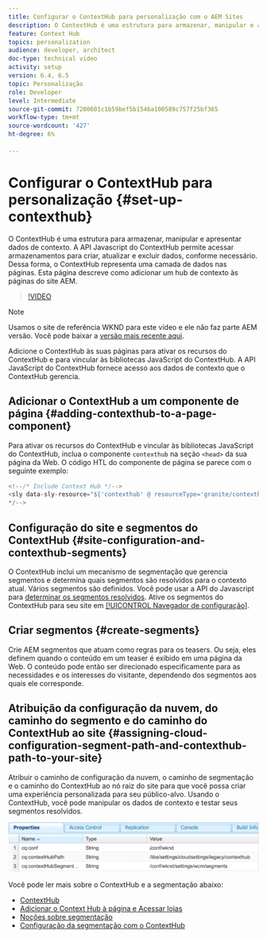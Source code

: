 ```yaml
---
title: Configurar o ContextHub para personalização com o AEM Sites
description: O ContextHub é uma estrutura para armazenar, manipular e apresentar dados de contexto. A API Javascript do ContextHub permite acessar armazenamentos para criar, atualizar e excluir dados, conforme necessário. Dessa forma, o ContextHub representa uma camada de dados nas páginas. Esta página descreve como adicionar um hub de contexto às páginas do site AEM.
feature: Context Hub
topics: personalization
audience: developer, architect
doc-type: technical video
activity: setup
version: 6.4, 6.5
topic: Personalização
role: Developer
level: Intermediate
source-git-commit: 7200601c1b59bef5b1546a100589c757f25bf365
workflow-type: tm+mt
source-wordcount: '427'
ht-degree: 6%

---
```



# Configurar o ContextHub para personalização {#set-up-contexthub}

O ContextHub é uma estrutura para armazenar, manipular e apresentar dados de contexto. A API Javascript do ContextHub permite acessar armazenamentos para criar, atualizar e excluir dados, conforme necessário. Dessa forma, o ContextHub representa uma camada de dados nas páginas. Esta página descreve como adicionar um hub de contexto às páginas do site AEM.

>[!VIDEO](https://video.tv.adobe.com/v/23765/?quality=9&learn=on)

>[!NOTE]
>
>Usamos o site de referência WKND para este vídeo e ele não faz parte AEM versão. Você pode baixar a [versão mais recente aqui](https://github.com/adobe/aem-guides-wknd/releases).

Adicione o ContextHub às suas páginas para ativar os recursos do ContextHub e para vincular às bibliotecas JavaScript do ContextHub. A API JavaScript do ContextHub fornece acesso aos dados de contexto que o ContextHub gerencia.

## Adicionar o ContextHub a um componente de página {#adding-contexthub-to-a-page-component}

Para ativar os recursos do ContextHub e vincular às bibliotecas JavaScript do ContextHub, inclua o componente `contexthub` na seção `<head>` da sua página da Web. O código HTL do componente de página se parece com o seguinte exemplo:

```java
<!--/* Include Context Hub */-->
<sly data-sly-resource="${'contexthub' @ resourceType='granite/contexthub/components/contexthub'}"/>
*/-->
```

## Configuração do site e segmentos do ContextHub {#site-configuration-and-contexthub-segments}

O ContextHub inclui um mecanismo de segmentação que gerencia segmentos e determina quais segmentos são resolvidos para o contexto atual. Vários segmentos são definidos. Você pode usar a API do Javascript para [determinar os segmentos resolvidos](https://helpx.adobe.com/experience-manager/6-5/sites/developing/using/ch-adding.html#DeterminingResolvedContextHubSegments). Ative os segmentos do ContextHub para seu site em [[!UICONTROL Navegador de configuração]](https://experienceleague.adobe.com/docs/experience-manager-cloud-service/implementing/developing/configurations.html).

## Criar segmentos {#create-segments}

Crie AEM segmentos que atuam como regras para os teasers. Ou seja, eles definem quando o conteúdo em um teaser é exibido em uma página da Web. O conteúdo pode então ser direcionado especificamente para as necessidades e os interesses do visitante, dependendo dos segmentos aos quais ele corresponde.

## Atribuição da configuração da nuvem, do caminho do segmento e do caminho do ContextHub ao site {#assigning-cloud-configuration-segment-path-and-contexthub-path-to-your-site}

Atribuir o caminho de configuração da nuvem, o caminho de segmentação e o caminho do ContextHub ao nó raiz do site para que você possa criar uma experiência personalizada para seu público-alvo. Usando o ContextHub, você pode manipular os dados de contexto e testar seus segmentos resolvidos.

![CRXDE Lite](assets/crx-de-properties.png)

Você pode ler mais sobre o ContextHub e a segmentação abaixo:

* [ContextHub](https://helpx.adobe.com/experience-manager/6-5/sites/developing/using/contexthub.html)
* [Adicionar o Context Hub à página e Acessar lojas](https://helpx.adobe.com/experience-manager/6-5/sites/developing/using/ch-adding.html)
* [Noções sobre segmentação](https://helpx.adobe.com/experience-manager/6-5/sites/classic-ui-authoring/using/classic-personalization-campaigns-segmentation.html)
* [Configuração da segmentação com o ContextHub](https://helpx.adobe.com/experience-manager/6-5/sites/administering/using/segmentation.html)
